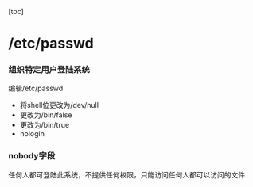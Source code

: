 [toc]

# /etc/passwd

### 组织特定用户登陆系统

编辑/etc/passwd

- 将shell位更改为/dev/null
- 更改为/bin/false
- 更改为/bin/true
- nologin

### nobody字段

任何人都可登陆此系统，不提供任何权限，只能访问任何人都可以访问的文件























